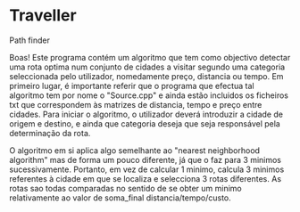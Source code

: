 # Traveller
Path finder

Boas!
Este programa contém um algoritmo que tem como objectivo detectar uma rota optima num conjunto de cidades a visitar segundo uma categoria seleccionada pelo utilizador,
nomedamente preço, distancia ou tempo. 
Em primeiro lugar, é importante referir que o programa que efectua tal algoritmo tem por nome o "Source.cpp" e ainda estão incluidos
os ficheiros txt que correspondem às matrizes de distancia, tempo e preço entre cidades.
Para iniciar o algoritmo, o utilizador deverá introduzir a cidade de origem e destino, e ainda que categoria deseja que seja 
responsável pela determinação da rota.


O algoritmo em si aplica algo semelhante ao "nearest neighborhood algorithm" mas de forma um pouco diferente, já que o faz para
3 minimos sucessivamente. Portanto, em vez de calcular 1 minimo, calcula 3 minimos referentes à cidade em que se localiza e 
selecciona 3 rotas diferentes.
As rotas sao todas comparadas no sentido de se obter um minimo relativamente ao valor de soma_final distancia/tempo/custo.


